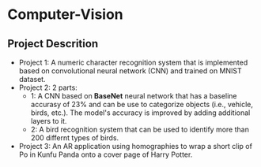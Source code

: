 # Computer-Vision
## Project Descrition
- Project 1: A numeric character recognition system that is implemented based on convolutional neural network (CNN) and trained on MNIST dataset. 
- Project 2: 2 parts:
	- 1: A CNN based on **BaseNet** neural network that has a baseline accurasy of 23% and can be use to categorize objects (i.e., vehicle, birds, etc.). The model's accuracy is improved by adding additional layers to it.     
	- 2: A bird recognition system that can be used to identify more than 200 differnt types of birds. 
- Project 3: An AR application using homographies to wrap a short clip of Po in Kunfu Panda onto a cover page of Harry Potter.  

